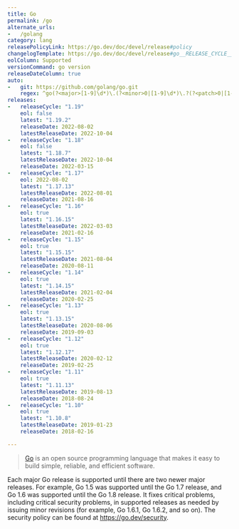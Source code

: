 ```yaml
---
title: Go
permalink: /go
alternate_urls:
-   /golang
category: lang
releasePolicyLink: https://go.dev/doc/devel/release#policy
changelogTemplate: https://go.dev/doc/devel/release#go__RELEASE_CYCLE__.minor
eolColumn: Supported
versionCommand: go version
releaseDateColumn: true
auto:
-   git: https://github.com/golang/go.git
    regex: ^go(?<major>[1-9]\d*)\.(?<minor>0|[1-9]\d*)\.?(?<patch>0|[1-9]\d*)?$
releases:
-   releaseCycle: "1.19"
    eol: false
    latest: "1.19.2"
    releaseDate: 2022-08-02
    latestReleaseDate: 2022-10-04
-   releaseCycle: "1.18"
    eol: false
    latest: "1.18.7"
    latestReleaseDate: 2022-10-04
    releaseDate: 2022-03-15
-   releaseCycle: "1.17"
    eol: 2022-08-02
    latest: "1.17.13"
    latestReleaseDate: 2022-08-01
    releaseDate: 2021-08-16
-   releaseCycle: "1.16"
    eol: true
    latest: "1.16.15"
    latestReleaseDate: 2022-03-03
    releaseDate: 2021-02-16
-   releaseCycle: "1.15"
    eol: true
    latest: "1.15.15"
    latestReleaseDate: 2021-08-04
    releaseDate: 2020-08-11
-   releaseCycle: "1.14"
    eol: true
    latest: "1.14.15"
    latestReleaseDate: 2021-02-04
    releaseDate: 2020-02-25
-   releaseCycle: "1.13"
    eol: true
    latest: "1.13.15"
    latestReleaseDate: 2020-08-06
    releaseDate: 2019-09-03
-   releaseCycle: "1.12"
    eol: true
    latest: "1.12.17"
    latestReleaseDate: 2020-02-12
    releaseDate: 2019-02-25
-   releaseCycle: "1.11"
    eol: true
    latest: "1.11.13"
    latestReleaseDate: 2019-08-13
    releaseDate: 2018-08-24
-   releaseCycle: "1.10"
    eol: true
    latest: "1.10.8"
    latestReleaseDate: 2019-01-23
    releaseDate: 2018-02-16

---
```


> [Go](https://go.dev/) is an open source programming language that makes it easy to build simple, reliable, and efficient software.

Each major Go release is supported until there are two newer major releases. For example, Go 1.5 was supported until the Go 1.7 release, and Go 1.6 was supported until the Go 1.8 release. It fixes critical problems, including critical security problems, in supported releases as needed by issuing minor revisions (for example, Go 1.6.1, Go 1.6.2, and so on). The security policy can be found at <https://go.dev/security>.
